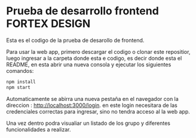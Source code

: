 # Prueba de desarrollo frontend FORTEX DESIGN

Esta es el codigo de la prueba de desarollo de frontend.

 Para usar la web app, primero descargar el codigo o clonar este repositior, luego ingresar a la carpeta donde esta e codigo, es decir donde esta el README, en esta abrir una nueva consola y ejecutar los siguientes comandos: 
 
 ``` bash
 npm install
 npm start
 ```



Automaticamente se abirra una nueva pestaña en el navegador con la direccion : [http://localhost:3000/login](http://localhost:3000/login).
en este login necesitara de las credenciales correctas para ingresar, sino no tendra acceso al la web app.

Una vez dentro podra visualiar un listado de los grupo y diferentes funcionalidades a realizar.


